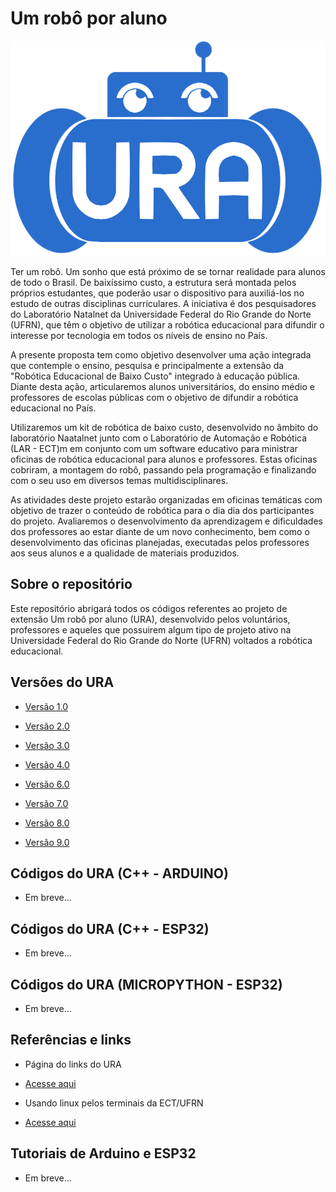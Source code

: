 # Um robô por aluno

![1](https://github.com/Natalnet/ura-codes/blob/master/imagens/ura.png)

Ter um robô. Um sonho que está próximo de se tornar realidade para alunos de todo o Brasil. De baixíssimo custo, a estrutura será montada pelos próprios estudantes, que poderão usar o dispositivo para auxiliá-los no estudo de outras disciplinas curriculares. A iniciativa é dos pesquisadores do Laboratório Natalnet da Universidade Federal do Rio Grande do Norte (UFRN), que têm o objetivo de utilizar a robótica educacional para difundir o interesse por tecnologia em todos os níveis de ensino no País.

A presente proposta tem como objetivo desenvolver uma ação integrada que contemple o ensino, pesquisa e principalmente a extensão da "Robótica Educacional de Baixo Custo" integrado à educação pública. Diante desta ação, articularemos alunos universitários, do ensino médio e professores de escolas públicas com o objetivo de difundir a robótica educacional no País.

Utilizaremos um kit de robótica de baixo custo, desenvolvido no âmbito do laboratório Naatalnet junto com o Laboratório de Automação e Robótica (LAR - ECT)m em conjunto com um software educativo para ministrar oficinas de robótica educacional para alunos e professores. Estas oficinas cobriram, a montagem do robô, passando pela programação e finalizando com o seu uso em diversos temas multidisciplinares.

As atividades deste projeto estarão organizadas em oficinas temáticas com objetivo de trazer o conteúdo de robótica para o dia dia dos participantes do projeto. Avaliaremos o desenvolvimento da aprendizagem e dificuldades dos professores ao estar diante de um novo conhecimento, bem como o desenvolvimento das oficinas planejadas, executadas pelos professores aos seus alunos e a qualidade de materiais produzidos.

## Sobre o repositório

Este repositório abrigará todos os códigos referentes ao projeto de extensão Um robô por aluno (URA), desenvolvido pelos voluntários, professores e aqueles que possuirem algum tipo de projeto ativo na Universidade Federal do Rio Grande do Norte (UFRN) voltados a robótica educacional.

## Versões do URA

* [Versão 1.0](https://github.com/lar-ect/URA/tree/v1.0)

* [Versão 2.0](https://github.com/lar-ect/URA/tree/v2.0)

* [Versão 3.0](https://github.com/lar-ect/URA/tree/v3.0)

* [Versão 4.0](https://github.com/Natalnet/URA3D/blob/master/URA4.md)

* [Versão 6.0](https://github.com/Natalnet/URA3D/blob/master/URA6.md)

* [Versão 7.0](https://github.com/Natalnet/URA3D/blob/master/URA7.md)

* [Versão 8.0](https://github.com/Natalnet/URA3D/blob/master/URA8.md#ura3d)

* [Versão 9.0](https://github.com/luissssmartins/L9110URA)

## Códigos do URA (C++ - ARDUINO)

* Em breve...

## Códigos do URA (C++ - ESP32)

* Em breve...

## Códigos do URA (MICROPYTHON - ESP32)

* Em breve...

## Referências e links

* Página do links do URA

* [Acesse aqui](https://ura.ect.ufrn.br)

* Usando linux pelos terminais da ECT/UFRN

* [Acesse aqui](https://github.com/orivaldosantana/GPRo/tree/master/arduino)

## Tutoriais de Arduino e ESP32

* Em breve...



